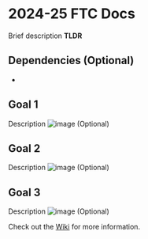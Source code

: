 # 2024-25 FTC Docs

Brief description __TLDR__


## Dependencies (Optional)
- 

## Goal 1
Description
![image](imgURLHere) (Optional)

## Goal 2
Description
![image](imgURLHere) (Optional)

## Goal 3
Description
![image](imgURLHere) (Optional)

Check out the [Wiki](wikiURLHere) for more information.

